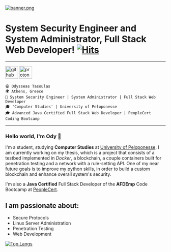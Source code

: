 [![banner.png](https://i.postimg.cc/Pf1Zszsf/banner.png)](https://postimg.cc/dDtDGCVg)

# System Security Engineer and System Administrator, Full Stack Web Developer!  [![Hits](https://hits.seeyoufarm.com/api/count/incr/badge.svg?url=https%3A%2F%2Fgithub.com%2Faufheben68&count_bg=%235EDB00&title_bg=%23000000&icon=&icon_color=%23E7E7E7&title=Hits&edge_flat=true)](https://hits.seeyoufarm.com) 
---

[<img src='https://cdn.jsdelivr.net/npm/simple-icons@3.0.1/icons/github.svg' alt='github' height='40'>](https://github.com/aufheben68) [<img src='https://cdn.jsdelivr.net/npm/simple-icons@3.0.1/icons/protonmail.svg' alt='protonmail' height='40'>](od_tas)  

`😁 Odysseas Tasoulas` <br />
`🌍 Athens, Greece` <br />
`💼 System Security Engineer | System Administrator | Full Stack Web Developer` <br/>
`🎓 'Computer Studies' | University of Peloponesse`<br />
`🎓 Advanced Java Certified Full Stack Web Developer | PeopleCert Coding Bootcamp` <br />

---

### Hello world, I'm Ody 👋

I'm a student, studying **Computer Studies** at [University of Peloponesse](https://www.uop.gr/). I am currently working on my thesis, which is a project that consists of a testbed implemented in *Docker*, a blockchain, a couple containers built for penetration testing and a network with a rule-setting API. One of my near future goals is to improve my python skills, in order to build a custom blockchain and enhance overall system's security.

I'm also a **Java Certified** Full Stack Developer of the **AFDEmp** Code Bootcamp at [PeopleCert](https://peoplecerteducation.org/bootcamp/).

## I am passionate about:

- Secure Protocols
- Linux Server Administration
- Penetration Testing
- Web Development



[![Top Langs](https://github-readme-stats.vercel.app/api/top-langs/?username=aufheben68&show_icons=true&theme=merko)](https://github.com/aufheben68/github-readme-stats)
